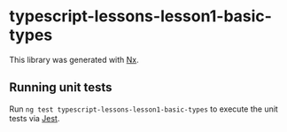# typescript-lessons-lesson1-basic-types

This library was generated with [Nx](https://nx.dev).

## Running unit tests

Run `ng test typescript-lessons-lesson1-basic-types` to execute the unit tests via [Jest](https://jestjs.io).
